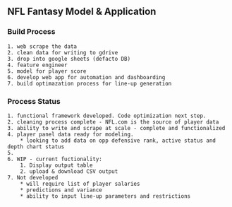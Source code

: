 ## NFL Fantasy Model & Application 

### Build Process 
    1. web scrape the data
    2. clean data for writing to gdrive
    3. drop into google sheets (defacto DB)
    4. feature engineer 
    5. model for player score 
    6. develop web app for automation and dashboarding 
    7. build optimazation process for line-up generation 

### Process Status 
    1. functional framework developed. Code optimization next step. 
    2. cleaning process complete - NFL.com is the source of player data 
    3. ability to write and scrape at scale - complete and functionalized 
    4. player panel data ready for modeling. 
        * looking to add data on opp defensive rank, active status and depth chart status 
    5.  
    6. WIP - current fuctionality:
        1. Display output table 
        2. upload & download CSV output 
    7. Not developed 
        * will require list of player salaries 
        * predictions and variance 
        * ability to input line-up parameters and restrictions
    